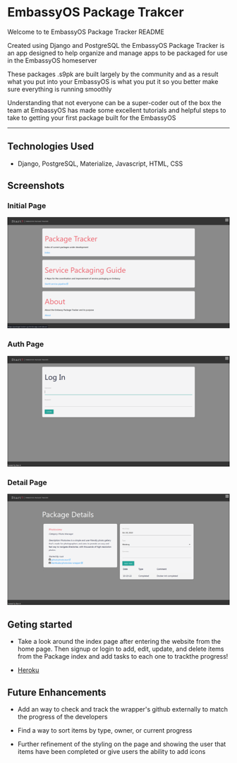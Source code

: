 # EmbassyOS Package Trakcer

Welcome to te EmbassyOS Package Tracker README

Created using Django and PostgreSQL the EmbassyOS Package Tracker is an app designed to help organize and manage apps to be packaged for use in the EmbassyOS homeserver

These packages .s9pk are built largely by the community and as a result what you put into your EmbassyOS is what you put it so you better make sure everything is running smoothly

Understanding that not everyone can be a super-coder out of the box the team at EmbassyOS has made some excellent tutorials and helpful steps to take to getting your first package built for the EmbassyOS
____________ 

## Technologies Used

- Django, PostgreSQL, Materialize, Javascript, HTML, CSS

## Screenshots

### Initial Page
![Initial](main_app/static/imgs/Screenshot_2022-10-20_08-30-57.png)

### Auth Page
![Login](main_app/static/imgs/Screenshot_2022-10-20_08-31-42.png)

### Detail Page
![Final](main_app/static/imgs/Screenshot_2022-10-20_08-31-17.png)

## Geting started

 - Take a look around the index page after entering the website from the home page. Then signup or login to add, edit, update, and delete items from the Package index and add tasks to each one to trackthe progress!

 - [Heroku](https://package-tracker-ga.herokuapp.com/)

## Future Enhancements

- Add an way to check and track the wrapper's github externally to match the progress of the developers

- Find a way to sort items by type, owner, or current progress

- Further refinement of the styling on the page and showing the user that items have been completed or give users the ability to add icons
